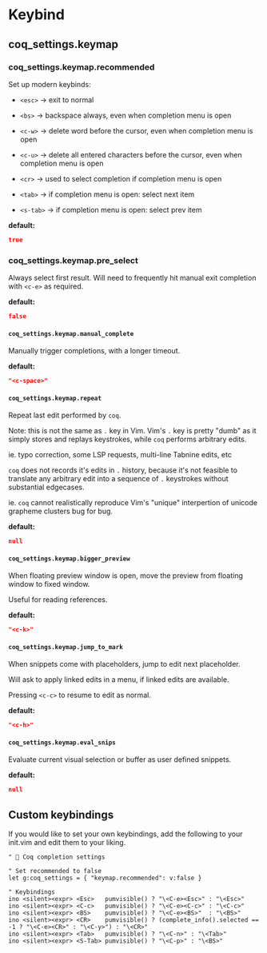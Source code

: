 # Keybind

## coq_settings.keymap

### coq_settings.keymap.recommended

Set up modern keybinds:

- `<esc>` -> exit to normal

- `<bs>` -> backspace always, even when completion menu is open

- `<c-w>` -> delete word before the cursor, even when completion menu is open

- `<c-u>` -> delete all entered characters before the cursor, even when completion menu is open

- `<cr>` -> used to select completion if completion menu is open

- `<tab>` -> if completion menu is open: select next item

- `<s-tab>` -> if completion menu is open: select prev item

**default:**

```json
true
```

### coq_settings.keymap.pre_select

Always select first result. Will need to frequently hit manual exit completion with `<c-e>` as required.

**default:**

```json
false
```

#### `coq_settings.keymap.manual_complete`

Manually trigger completions, with a longer timeout.

**default:**

```json
"<c-space>"
```

#### `coq_settings.keymap.repeat`

Repeat last edit performed by `coq`.

Note: this is not the same as `.` key in Vim. Vim's `.` key is pretty "dumb" as it simply stores and replays keystrokes, while `coq` performs arbitrary edits.

ie. typo correction, some LSP requests, multi-line Tabnine edits, etc

`coq` does not records it's edits in `.` history, because it's not feasible to translate any arbitrary edit into a sequence of `.` keystrokes without substantial edgecases.

ie. `coq` cannot realistically reproduce Vim's "unique" interpertion of unicode grapheme clusters bug for bug.

**default:**

```json
null
```

#### `coq_settings.keymap.bigger_preview`

When floating preview window is open, move the preview from floating window to fixed window.

Useful for reading references.

**default:**

```json
"<c-k>"
```

#### `coq_settings.keymap.jump_to_mark`

When snippets come with placeholders, jump to edit next placeholder.

Will ask to apply linked edits in a menu, if linked edits are available.

Pressing `<c-c>` to resume to edit as normal.

**default:**

```json
"<c-h>"
```

#### `coq_settings.keymap.eval_snips`

Evaluate current visual selection or buffer as user defined snippets.

**default:**

```json
null
```

## Custom keybindings

If you would like to set your own keybindings, add the following to your
init.vim and edit them to your liking.

```vim
" 🐓 Coq completion settings

" Set recommended to false
let g:coq_settings = { "keymap.recommended": v:false }

" Keybindings
ino <silent><expr> <Esc>   pumvisible() ? "\<C-e><Esc>" : "\<Esc>"
ino <silent><expr> <C-c>   pumvisible() ? "\<C-e><C-c>" : "\<C-c>"
ino <silent><expr> <BS>    pumvisible() ? "\<C-e><BS>"  : "\<BS>"
ino <silent><expr> <CR>    pumvisible() ? (complete_info().selected == -1 ? "\<C-e><CR>" : "\<C-y>") : "\<CR>"
ino <silent><expr> <Tab>   pumvisible() ? "\<C-n>" : "\<Tab>"
ino <silent><expr> <S-Tab> pumvisible() ? "\<C-p>" : "\<BS>"
```
